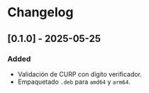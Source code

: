 # Changelog

## [0.1.0] - 2025-05-25
### Added
- Validación de CURP con dígito verificador.
- Empaquetado `.deb` para `amd64` y `arm64`.